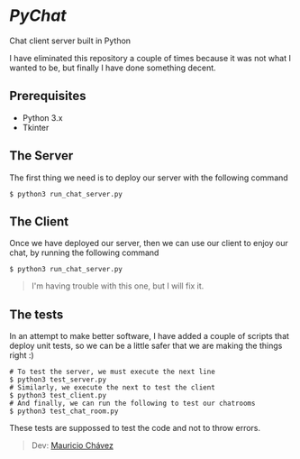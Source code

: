# *PyChat*

Chat client server built in Python

I have eliminated this repository a couple of times because it was not what I wanted to be, but finally
I have done something decent.

## Prerequisites

  * Python 3.x
  * Tkinter

## The Server

The first thing we need is to deploy our server with the following command

    $ python3 run_chat_server.py

## The Client

Once we have deployed our server, then we can use our client to enjoy our chat, by running the following command

    $ python3 run_chat_server.py

> I'm having trouble with this one, but I will fix it.

## The tests

In an attempt to make better software,  I have added a couple of scripts that deploy unit tests, so we can be a little safer that we are making the things right :)

  	# To test the server, we must execute the next line
    $ python3 test_server.py
    # Similarly, we execute the next to test the client
    $ python3 test_client.py
    # And finally, we can run the following to test our chatrooms
    $ python3 test_chat_room.py

These tests are suppossed to test the code and not to throw errors.

> Dev: [Mauricio Chávez](https://twitter.com/ImBrianstorm)
